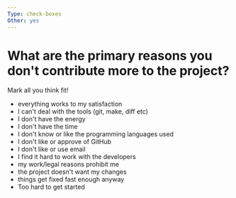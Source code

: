 ```yaml
---
Type: check-boxes
Other: yes
---
```

# What are the primary reasons you don't contribute more to the project?

Mark all you think fit!

- everything works to my satisfaction
- I can't deal with the tools (git, make, diff etc)
- I don't have the energy
- I don't have the time
- I don't know or like the programming languages used
- I don't like or approve of GitHub
- I don't like or use email
- I find it hard to work with the developers
- my work/legal reasons prohibit me
- the project doesn't want my changes
- things get fixed fast enough anyway
- Too hard to get started

